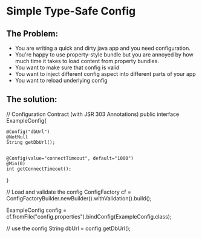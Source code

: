 Simple Type-Safe Config
=======================

The Problem: 
-----------

* You are writing a quick and dirty java app and you need configuration. 
* You're happy to use property-style bundle but you are annoyed by how much time it takes to load 
content from property bundles. 
* You want to make sure that config is valid 
* You want to inject different config aspect into different parts of your app
* You want to reload underlying config


The solution: 
------------

 // Configuration Contract (with JSR 303 Annotations) 
 public interface ExampleConfig{
    
    @Config("dbUrl")
    @NotNull
    String getDbUrl();
    
    
    @Config(value="connectTimeout", default="1000")
    @Min(0)
    int getConnectTimeout();
 
 }
 
 // Load and validate the config 
 ConfigFactory cf = ConfigFactoryBuilder.newBuilder().withValidation().build();
 
 ExampleConfig config = cf.fromFile("config.properties").bindConfig(ExampleConfig.class); 
 
 
 // use the config
 String dbUrl = config.getDbUrl();
 
   
